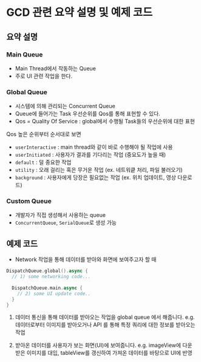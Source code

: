 # GCD 관련 요약 설명 및 예제 코드


## 요약 설명
### Main Queue
- Main Thread에서 작동하는 Queue
- 주로 UI 관련 작업을 한다.

### Global Queue
- 시스템에 의해 관리되는 Concurrent Queue
- Queue에 들어가는 Task 우선순위를 Qos를 통해 표현할 수 있다.
- Qos = Quality Of Service : global에서 수행될 Task들의 우선순위에 대한 표현

 Qos 높은 순위부터 순서대로 보면
- `userInteractive`
 : main thread와 같이 바로 수행해야 될 작업에 사용
- `userInitiated`
 : 사용자가 결과를 기다리는 작업 (중요도가 높을 때)
- `default`
 : 덜 중요한 작업
- `utility`
 : 오래 걸리는 혹은 무거운 작업 (ex. 네트워킅 처리, 파일 불러오기)
- `background`
 : 사용자에게 당장은 필요없는 작업 (ex. 위치 업데이트, 영상 다운로드)

### Custom Queue
- 개발자가 직접 생성해서 사용하는 queue
- `ConcurrentQueue`, `SerialQueue`로 생성 가능


## 예제 코드
- Network 작업을 통해 데이터를 받아와 화면에 보여주고자 할 때
```swift
DispatchQueue.global().async {
  // 1) some networking code...
  
  DispatchQueue.main.async {
    // 2) some UI update code..
  }
}
```
1) 데이터 통신을 통해 데이터를 받아오는 작업을 global queue 에서 해줍니다.
e.g. 데이터로부터 이미지를 받아오거나 API 를 통해 특정 쿼리에 대한 정보를 받아오는 작업

2) 받아온 데이터를 사용자가 보는 화면(UI)에 보여줍니다.
e.g. imageView에 다운 받은 이미지를 대입, tableView를 갱신하여 가져온 데이터를 바탕으로 UI에 반영
